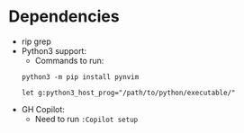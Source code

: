 # Dependencies

- rip grep
- Python3 support:
  - Commands to run:
  ```
  python3 -m pip install pynvim
  ```
  ```
  let g:python3_host_prog="/path/to/python/executable/"
  ```
- GH Copilot:
  - Need to run `:Copilot setup`
